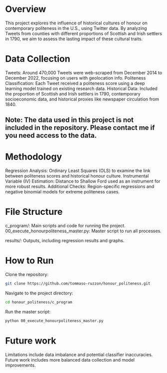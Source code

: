 # Overview

This project explores the influence of historical cultures of honour on contemporary politeness in the U.S., using Twitter data. By analyzing Tweets from counties with different proportions of Scottish and Irish settlers in 1790, we aim to assess the lasting impact of these cultural traits.

# Data Collection

Tweets: Around 470,000 Tweets were web-scraped from December 2014 to December 2022, focusing on users with geolocation info.
Politeness Classification: Each Tweet received a politeness score using a deep learning model trained on existing research data.
Historical Data: Included the proportion of Scottish and Irish settlers in 1790, contemporary socioeconomic data, and historical proxies like newspaper circulation from 1840.

## Note: The data used in this project is not included in the repository. Please contact me if you need access to the data.

# Methodology

Regression Analysis: Ordinary Least Squares (OLS) to examine the link between politeness scores and historical honour culture.
Instrumental Variable (IV) Estimation: Distance to Shallow Ford used as an instrument for more robust results.
Additional Checks: Region-specific regressions and negative binomial models for extreme politeness cases.

# File Structure

c_program/: Main scripts and code for running the project.
00_execute_honourpoliteness_master.py: Master script to run all processes.

results/: Outputs, including regression results and graphs.

# How to Run

Clone the repository:
```bash
git clone https://github.com/tommaso-ruzzon/honour_politeness.git
```
Navigate to the project directory:
```bash
cd honour_politeness/c_program
```
Run the master script:
```bash
python 00_execute_honourpoliteness_master.py
```

# Future work

Limitations include data imbalance and potential classifier inaccuracies.
Future work includes more balanced data collection and model improvements.
